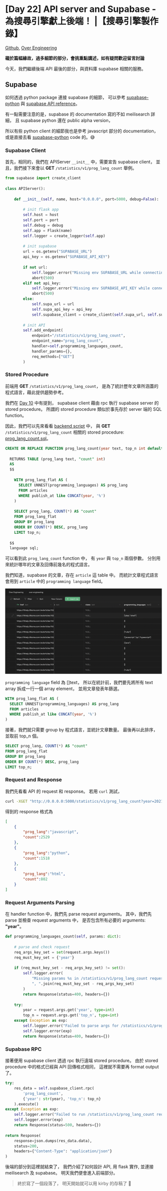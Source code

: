 # [Day 22] API server and Supabase - 為搜尋引擎獻上後端！ |【搜尋引擎製作錄】

[Github], [Over Engineering]

**礙於篇幅緣故，過多細節的部分，會挑重點講述，如有疑問歡迎留言討論**

今天，我們繼續後端 API 最後的部分，與資料庫 supabase 相關的服務。


## Supabase
如何透過 python package 連接 supabase 的細節，
可以參考 [supabase-python] 與 [supabase API reference]。

有一點需要注意的是，supabase 的 documentation 寫的不如 meilisearch 詳細，
且 supabase python 還在 public alpha version，

所以有些 python client 的細節我也是參考 javascript 部分的 documentation，
或是直接去看 [supabase-python] code 的。😅

### Supabase Client
首先，相同的，我們在 APIServer `__init__` 中，需要宣告 supabase client，
並且，我們接下來會以 **GET** `/statistics/v1/prog_lang_count` 舉例。

```python
from supabase import create_client

class APIServer():

    def __init__(self, name, host="0.0.0.0", port=5000, debug=False):

        # init flask app
        self.host = host
        self.port = port
        self.debug = debug
        self.app = Flask(name)
        self.logger = create_logger(self.app)

        # init supabase
        url = os.getenv("SUPABASE_URL")
        api_key = os.getenv("SUPABASE_API_KEY")

        if not url:
            self.logger.error("Missing env SUPABASE_URL while connecting to Supabase.")
            abort(500)
        elif not api_key:
            self.logger.error("Missing env SUPABASE_API_KEY while connecting to Supabase.")
            abort(500)
        else:
            self.supa_url = url
            self.supa_api_key = api_key
            self.supabase_client = create_client(self.supa_url, self.supa_api_key)

        # init API
        self.add_endpoint(
            endpoint="/statistics/v1/prog_lang_count",
            endpoint_name="prog_lang_count",
            handler=self.programming_languages_count,
            handler_params={},
            req_methods=["GET"]
        )
```

### Stored Procedure

前端用 **GET** `/statistics/v1/prog_lang_count`，
是為了統計歷年文章所涵蓋的程式語言，藉此提供趨勢參考。

我們在 [Day 10] 中有提到，
supabase client 藉由 rpc 執行 supabase server 的 stored procedure。
所謂的 stored procedure 類似於事先存於 server 端的 SQL function。

因此，我們可以先來看看 [backend script] 中，
與 **GET** `/statistics/v1/prog_lang_count` 相關的 stored procedure: [prog_lang_count.sql]。

```sql
CREATE OR REPLACE FUNCTION prog_lang_count(year text, top_n int default null)

  RETURNS TABLE (prog_lang text, "count" int)
  AS
  $$

    WITH prog_lang_flat AS (
      SELECT UNNEST(programming_languages) AS prog_lang
      FROM articles
      WHERE publish_at like CONCAT(year, '%')
    )

    SELECT prog_lang, COUNT(*) AS "count"
    FROM prog_lang_flat
    GROUP BY prog_lang
    ORDER BY COUNT(*) DESC, prog_lang
    LIMIT top_n;

  $$
  language sql;

```
可以看到此 `prog_lang_count` function 中，
有 `year` 與 `top_n` 兩個參數。
分別用來統計哪年的文章及回傳前幾名的程式語言。

我們知道，supabase 的文章，存在 `article` 這 table 中。
而統計文章程式語言會用到 `article` 中的 `programming language` field。

![](https://raw.githubusercontent.com/over-engineering-run/over-engineering-articles/main/resources/day21-01-supabase.png)

`programming language` field 為 \[\]text，
所以在統計前，我們要先將所有 text array 拆成一行一個 array element，
並用文章發表年篩選。
```sql
WITH prog_lang_flat AS (
  SELECT UNNEST(programming_languages) AS prog_lang
  FROM articles
  WHERE publish_at like CONCAT(year, '%')
)
```

接著，我們就只需要 group by 程式語言，並統計文章數量。
最後再以此排序，並取前 top_n 個。
```sql
SELECT prog_lang, COUNT(*) AS "count"
FROM prog_lang_flat
GROUP BY prog_lang
ORDER BY COUNT(*) DESC, prog_lang
LIMIT top_n;
```

### Request and Response
我們先看看 API 的 request 和 response。
若用 `curl` 測試，
```bash
curl -XGET "http://0.0.0.0:5000/statistics/v1/prog_lang_count?year=2021&top_n=3"
```
得到的 response 格式為
```json
[
    {
        "prog_lang":"javascript",
        "count":2529
    },
    {
        "prog_lang":"python",
        "count":1518
    },
    {
        "prog_lang":"html",
        "count":802
    }
]
```

### Request Arguments Parsing
在 handler function 中，我們先 parse request arguments。
其中，我們先 parse 並檢查 request arguments 中，
是否包含所有必要的 arguments: **"year"**。
```python
def programming_languages_count(self, params: dict):

    # parse and check request
    req_args_key_set = set(request.args.keys())
    req_must_key_set = {'year'}

    if (req_must_key_set - req_args_key_set) != set():
        self.logger.error(
            "Missing params %s in /statistics/v1/prog_lang_count request.",
            ", ".join(req_must_key_set - req_args_key_set)
        )
        return Response(status=400, headers={})

    try:
        year = request.args.get('year', type=int)
        top_n = request.args.get('top_n', type=int)
    except Exception as exp:
        self.logger.error("Failed to parse args for /statistics/v1/prog_lang_count request.")
        self.logger.error(exp)
        return Response(status=400, headers={})
```


### Supabase RPC
接著便用 supabase client 透過 rpc 執行遠端 stored procedure。
由於 stored procedure 中的格式已經與 API 回傳格式相同，
這裡就不需要再 format output 了。
```python
try:
    res_data = self.supabase_client.rpc(
        'prog_lang_count',
        {'year': str(year), 'top_n': top_n}
    ).execute()
except Exception as exp:
    self.logger.error("Failed to run /statistics/v1/prog_lang_count request on Supabase.")
    self.logger.error(exp)
    return Response(status=500, headers={})

return Response(
    response=json.dumps(res_data.data),
    status=200,
    headers={"Content-Type": "application/json"}
)
```

後端的部分到這裡就結束了，
我們介紹了如何設計 API, 用 flask 實作, 並連接 meilisearch 及 supabase。
明天我們便會進入前端部分。

> 終於寫了一個段落了，
> 明天開始就可以用 kirby 的存稿了 🎉


[Github]: https://github.com/over-engineering-run
[Over Engineering]: https://over-engineering-frontend.fly.dev/
[supabase-python]: https://github.com/supabase-community/supabase-py
[supabase API reference]: https://supabase.com/docs/guides/api
[Day 10]: https://github.com/over-engineering-run/over-engineering-articles/blob/main/articles/10_supabase.md
[backend script]: https://github.com/over-engineering-run/over-engineering/tree/v0.0.1/backend/scripts
[prog_lang_count.sql]: https://github.com/over-engineering-run/over-engineering/blob/v0.0.1/backend/scripts/prog_lang_count.sql
